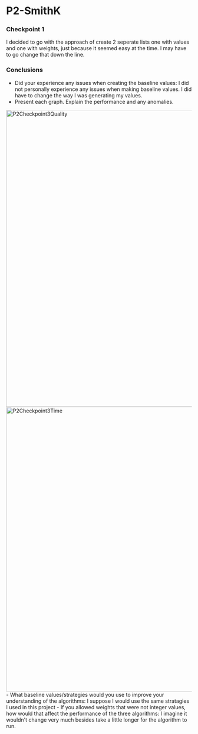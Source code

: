 # P2-SmithK

### Checkpoint 1
I decided to go with the approach of create 2 seperate lists one with values and one with weights, just because it seemed easy at the time. I may have to go change that down the line.

### Conclusions
- Did your experience any issues when creating the baseline values: I did not personally experience any issues when making baseline values. I did have to change the way I was generating my values.
- Present each graph. Explain the performance and any anomalies.
<img width="805" alt="P2Checkpoint3Quality" src="https://github.com/user-attachments/assets/bf775180-34ea-4ae8-b33d-f6955780a7f8" />
<img width="772" alt="P2Checkpoint3Time" src="https://github.com/user-attachments/assets/2a0dd80f-51e6-46bc-8e07-76d08ed5d978" />
- What baseline values/strategies would you use to improve your understanding of the algorithms: I suppose I would use the same stratagies I used in this project
- If you allowed weights that were not integer values, how would that affect the performance of the three algorithms: I imagine it wouldn't change very much besides take a little longer for the algorithm to run.
